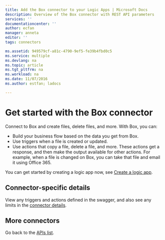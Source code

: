 ```yaml
---
title: Add the Box connector to your Logic Apps | Microsoft Docs
description: Overview of the Box connector with REST API parameters
services: ''
documentationcenter: ''
author: ecfan
manager: anneta
editor: ''
tags: connectors

ms.assetid: 949579cf-a81c-4790-9ef5-fe39b4fbd0c5
ms.service: multiple
ms.devlang: na
ms.topic: article
ms.tgt_pltfrm: na
ms.workload: na
ms.date: 11/07/2016
ms.author: estfan; ladocs

---
```

# Get started with the Box connector
Connect to Box and create files, delete files, and more. With Box, you can:

* Build your business flow based on the data you get from Box. 
* Use triggers when a file is created or updated.
* Use actions that copy a file, delete a file, and more. These actions get a response, and then make the output available for other actions. For example, when a file is changed on Box, you can take that file and email it using Office 365.

You can get started by creating a logic app now, see [Create a logic app](../logic-apps/quickstart-create-first-logic-app-workflow.md).

## Connector-specific details

View any triggers and actions defined in the swagger, and also see any limits in the [connector details](/connectors/box/).

## More connectors
Go back to the [APIs list](apis-list.md).

